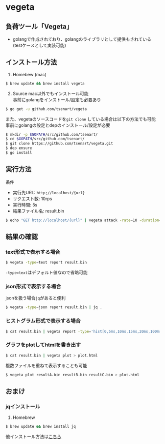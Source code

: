 # vegeta

## 負荷ツール「Vegeta」
- golangで作成されており、golangのライブラリとして提供もされている(testケースとして実装可能)

## インストール方法
1. Homebew (mac)
```bash
$ brew update && brew install vegeta
```

2. Source
mac以外でもインストール可能  
事前にgolangをインストール/設定も必要あり
```bash
$ go get -u github.com/tsenart/vegeta
```

また、vegetaのソースコードを`git clone` している場合は以下の方法でも可能
事前にgolangの設定とdepのインストール/設定が必要
```bash
$ mkdir -p $GOPATH/src/github.com/tsenart/
$ cd $GOPATH/src/github.com/tsenart/
$ git clone https://github.com/tsenart/vegeta.git
$ dep ensure
$ go install
```

## 実行方法
条件
- 実行先URL: `http;//localhost/{url}`
- リクエスト数: 10rps
- 実行時間: 5s
- 結果ファイル名: result.bin
```bash
$ echo "GET http://localhost/{url}" | vegeta attack -rate=10 -duration=5s | tee result.bin
```

## 結果の確認
### text形式で表示する場合
``` bash
$ vegeta -type=text report result.bin
```
`-type=text`はデフォルト値なので省略可能

### json形式で表示する場合
jsonを扱う場合`jq`があると便利
```bash
$ vegeta -type=json report result.bin | jq .
```

### ヒストグラム形式で表示する場合
```bash
$ cat result.bin | vegeta report -type='hist[0,5ms,10ms,15ms,20ms,100ms]'
```

### グラフをplotしてhtmlを書き出す
```bash
$ cat result.bin | vegeta plot > plot.html
```

複数ファイルを重ねて表示することも可能
```bash
$ vegeta plot resultA.bin resultB.bin resultC.bin > plot.html
```

## おまけ
### jqインストール
1. Homebrew
```bash
$ brew update && brew install jq
```

他インストール方法は[こちら](https://stedolan.github.io/jq/download/)